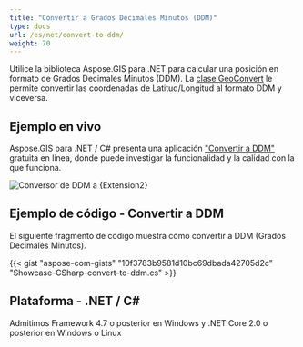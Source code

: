 ```yaml
---
title: "Convertir a Grados Decimales Minutos (DDM)"
type: docs
url: /es/net/convert-to-ddm/
weight: 70
---
```


Utilice la biblioteca Aspose.GIS para .NET para calcular una posición en formato de Grados Decimales Minutos (DDM). La [clase GeoConvert](https://reference.aspose.com/gis/net/aspose.gis/geoconvert) le permite convertir las coordenadas de Latitud/Longitud al formato DDM y viceversa.

## **Ejemplo en vivo**

Aspose.GIS para .NET / C# presenta una aplicación ["Convertir a DDM"](https://products.aspose.app/gis/coordinates/convert-to-ddm) gratuita en línea, donde puede investigar la funcionalidad y la calidad con la que funciona.

![Conversor de DDM a {Extension2}](coordinates.png)

## **Ejemplo de código - Convertir a DDM**

El siguiente fragmento de código muestra cómo convertir a DDM (Grados Decimales Minutos).

{{< gist "aspose-com-gists" "10f3783b9581d10bc69dbada42705d2c" "Showcase-CSharp-convert-to-ddm.cs" >}}

## **Plataforma - .NET / C#**

Admitimos Framework 4.7 o posterior en Windows y .NET Core 2.0 o posterior en Windows o Linux
